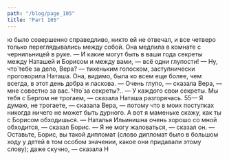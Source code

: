 ```yaml
---
path: "/blog/page_105"
title: "Part 105"
---
```


ю было совершенно справедливо, никто ей не отвечал, и все четверо только переглядывались между собой. Она медлила в комнате с чернильницей в руке.
— И какие могут быть в ваши года секреты между Наташей и Борисом и между вами, — всё одни глупости!
— Ну, что́ тебе за дело, Вера? — тихеньким голоском, заступнически проговорила Наташа.
Она, видимо, была ко всем еще более, чем всегда, в этот день добра и ласкова.
— Очень глупо, — сказала Вера, — мне совестно за вас. Что́ за секреты?..
— У каждого свои секреты. Мы тебя с Бергом не трогаем, — сказала Наташа разгорячась.
55— Я думаю, не трогаете, — сказала Вера, — потому что в моих поступках никогда ничего не может быть дурного. А вот я маменьке скажу, как ты с Борисом обходишься.
— Наталья Ильинишна очень хорошо со мной обходится, — сказал Борис. — Я не могу жаловаться, — сказал он.
— Оставьте, Борис, вы такой дипломат (слово дипломат было в большом ходу у детей в том особом значении, какое они придавали этому слову); даже скучно, — сказала Н
